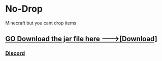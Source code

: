 # No-Drop
Minecraft but you cant drop items



## [GO Download the jar file here --->[Download]](https://github.com/Noobplayer77777/No-Drop/releases)

### [Discord](https://discord.gg/URWadHd2xq)

